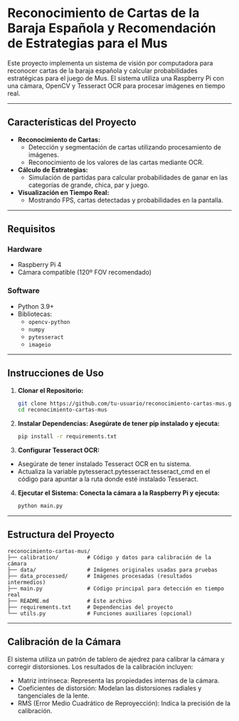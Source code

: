 # **Reconocimiento de Cartas de la Baraja Española y Recomendación de Estrategias para el Mus**

Este proyecto implementa un sistema de visión por computadora para reconocer cartas de la baraja española y calcular probabilidades estratégicas para el juego de Mus. El sistema utiliza una Raspberry Pi con una cámara, OpenCV y Tesseract OCR para procesar imágenes en tiempo real.

---

## **Características del Proyecto**

- **Reconocimiento de Cartas:**
  - Detección y segmentación de cartas utilizando procesamiento de imágenes.
  - Reconocimiento de los valores de las cartas mediante OCR.
- **Cálculo de Estrategias:**
  - Simulación de partidas para calcular probabilidades de ganar en las categorías de grande, chica, par y juego.
- **Visualización en Tiempo Real:**
  - Mostrando FPS, cartas detectadas y probabilidades en la pantalla.

---

## **Requisitos**

### **Hardware**
- Raspberry Pi 4
- Cámara compatible (120º FOV recomendado)

### **Software**
- Python 3.9+
- Bibliotecas:
  - `opencv-python`
  - `numpy`
  - `pytesseract`
  - `imageio`

---

## **Instrucciones de Uso**

1. **Clonar el Repositorio:**
   ```bash
   git clone https://github.com/tu-usuario/reconocimiento-cartas-mus.git
   cd reconocimiento-cartas-mus

2. **Instalar Dependencias: Asegúrate de tener pip instalado y ejecuta:**
   ```bash
   pip install -r requirements.txt

3. **Configurar Tesseract OCR:**
  - Asegúrate de tener instalado Tesseract OCR en tu sistema.
  - Actualiza la variable pytesseract.pytesseract.tesseract_cmd en el código para apuntar a la ruta donde esté instalado Tesseract.

4. **Ejecutar el Sistema: Conecta la cámara a la Raspberry Pi y ejecuta:**
   ```bash
   python main.py

---
## **Estructura del Proyecto**
    reconocimiento-cartas-mus/
    ├── calibration/         # Código y datos para calibración de la cámara
    ├── data/                # Imágenes originales usadas para pruebas
    ├── data_processed/      # Imágenes procesadas (resultados intermedios)
    ├── main.py              # Código principal para detección en tiempo real
    ├── README.md            # Este archivo
    ├── requirements.txt     # Dependencias del proyecto
    └── utils.py             # Funciones auxiliares (opcional)

--- 
## **Calibración de la Cámara**

El sistema utiliza un patrón de tablero de ajedrez para calibrar la cámara y corregir distorsiones. Los resultados de la calibración incluyen:

- Matriz intrínseca: Representa las propiedades internas de la cámara.
- Coeficientes de distorsión: Modelan las distorsiones radiales y tangenciales de la lente.
- RMS (Error Medio Cuadrático de Reproyección): Indica la precisión de la calibración.




